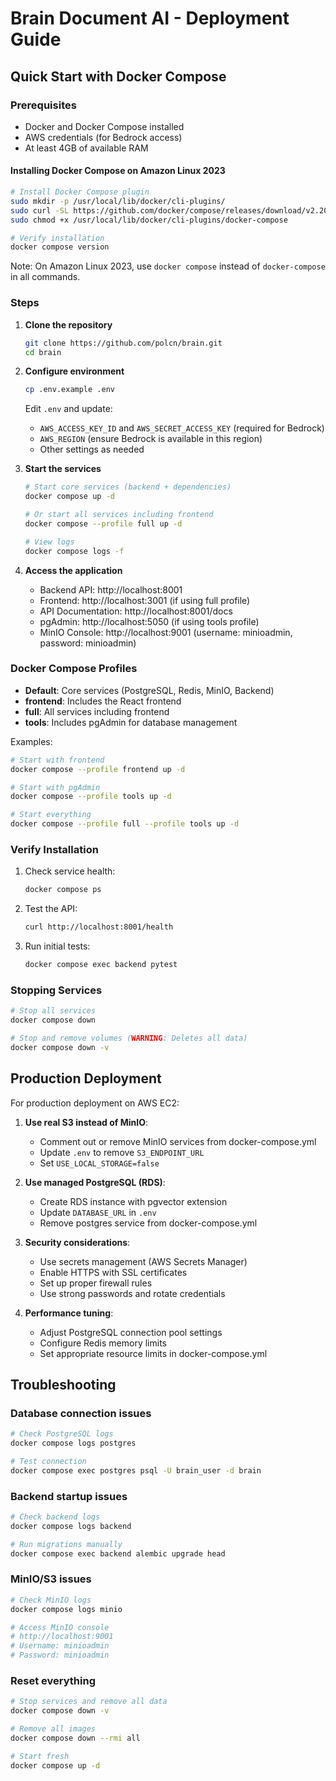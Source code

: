 # Brain Document AI - Deployment Guide

## Quick Start with Docker Compose

### Prerequisites
- Docker and Docker Compose installed
- AWS credentials (for Bedrock access)
- At least 4GB of available RAM

#### Installing Docker Compose on Amazon Linux 2023
```bash
# Install Docker Compose plugin
sudo mkdir -p /usr/local/lib/docker/cli-plugins/
sudo curl -SL https://github.com/docker/compose/releases/download/v2.20.2/docker-compose-linux-x86_64 -o /usr/local/lib/docker/cli-plugins/docker-compose
sudo chmod +x /usr/local/lib/docker/cli-plugins/docker-compose

# Verify installation
docker compose version
```

Note: On Amazon Linux 2023, use `docker compose` instead of `docker-compose` in all commands.

### Steps

1. **Clone the repository**
   ```bash
   git clone https://github.com/polcn/brain.git
   cd brain
   ```

2. **Configure environment**
   ```bash
   cp .env.example .env
   ```
   Edit `.env` and update:
   - `AWS_ACCESS_KEY_ID` and `AWS_SECRET_ACCESS_KEY` (required for Bedrock)
   - `AWS_REGION` (ensure Bedrock is available in this region)
   - Other settings as needed

3. **Start the services**
   ```bash
   # Start core services (backend + dependencies)
   docker compose up -d

   # Or start all services including frontend
   docker compose --profile full up -d

   # View logs
   docker compose logs -f
   ```

4. **Access the application**
   - Backend API: http://localhost:8001
   - Frontend: http://localhost:3001 (if using full profile)
   - API Documentation: http://localhost:8001/docs
   - pgAdmin: http://localhost:5050 (if using tools profile)
   - MinIO Console: http://localhost:9001 (username: minioadmin, password: minioadmin)

### Docker Compose Profiles

- **Default**: Core services (PostgreSQL, Redis, MinIO, Backend)
- **frontend**: Includes the React frontend
- **full**: All services including frontend
- **tools**: Includes pgAdmin for database management

Examples:
```bash
# Start with frontend
docker compose --profile frontend up -d

# Start with pgAdmin
docker compose --profile tools up -d

# Start everything
docker compose --profile full --profile tools up -d
```

### Verify Installation

1. Check service health:
   ```bash
   docker compose ps
   ```

2. Test the API:
   ```bash
   curl http://localhost:8001/health
   ```

3. Run initial tests:
   ```bash
   docker compose exec backend pytest
   ```

### Stopping Services

```bash
# Stop all services
docker compose down

# Stop and remove volumes (WARNING: Deletes all data)
docker compose down -v
```

## Production Deployment

For production deployment on AWS EC2:

1. **Use real S3 instead of MinIO**:
   - Comment out or remove MinIO services from docker-compose.yml
   - Update `.env` to remove `S3_ENDPOINT_URL`
   - Set `USE_LOCAL_STORAGE=false`

2. **Use managed PostgreSQL (RDS)**:
   - Create RDS instance with pgvector extension
   - Update `DATABASE_URL` in `.env`
   - Remove postgres service from docker-compose.yml

3. **Security considerations**:
   - Use secrets management (AWS Secrets Manager)
   - Enable HTTPS with SSL certificates
   - Set up proper firewall rules
   - Use strong passwords and rotate credentials

4. **Performance tuning**:
   - Adjust PostgreSQL connection pool settings
   - Configure Redis memory limits
   - Set appropriate resource limits in docker-compose.yml

## Troubleshooting

### Database connection issues
```bash
# Check PostgreSQL logs
docker compose logs postgres

# Test connection
docker compose exec postgres psql -U brain_user -d brain
```

### Backend startup issues
```bash
# Check backend logs
docker compose logs backend

# Run migrations manually
docker compose exec backend alembic upgrade head
```

### MinIO/S3 issues
```bash
# Check MinIO logs
docker compose logs minio

# Access MinIO console
# http://localhost:9001
# Username: minioadmin
# Password: minioadmin
```

### Reset everything
```bash
# Stop services and remove all data
docker compose down -v

# Remove all images
docker compose down --rmi all

# Start fresh
docker compose up -d
```